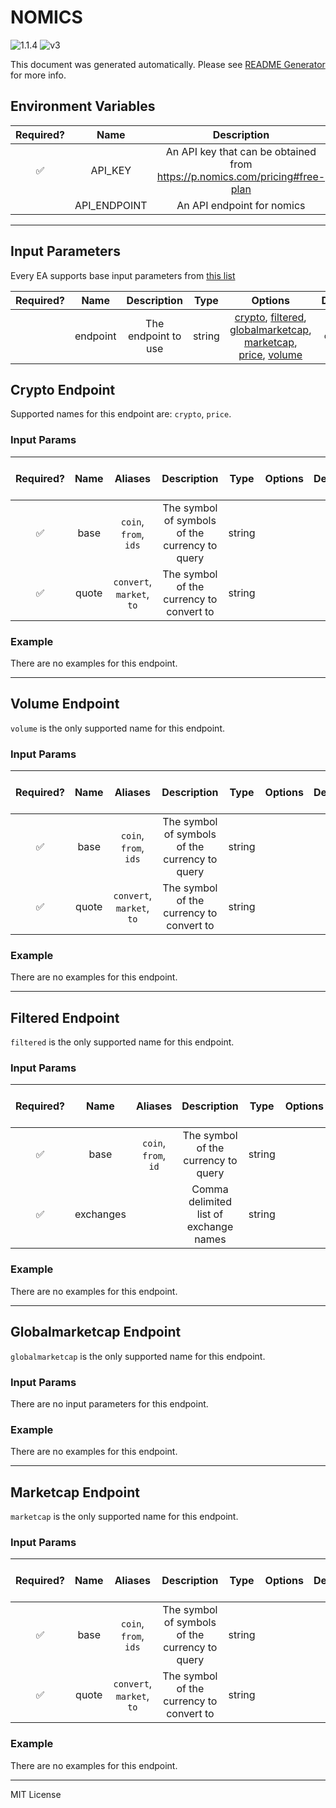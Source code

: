 # NOMICS

![1.1.4](https://img.shields.io/github/package-json/v/smartcontractkit/external-adapters-js?filename=packages/sources/nomics-test/package.json) ![v3](https://img.shields.io/badge/framework%20version-v3-blueviolet)

This document was generated automatically. Please see [README Generator](../../scripts#readme-generator) for more info.

## Environment Variables

| Required? |     Name     |                                 Description                                 |  Type  | Options |           Default           |
| :-------: | :----------: | :-------------------------------------------------------------------------: | :----: | :-----: | :-------------------------: |
|    ✅     |   API_KEY    | An API key that can be obtained from https://p.nomics.com/pricing#free-plan | string |         |                             |
|           | API_ENDPOINT |                         An API endpoint for nomics                          | string |         | `https://api.nomics.com/v1` |

---

## Input Parameters

Every EA supports base input parameters from [this list](https://github.com/smartcontractkit/ea-framework-js/blob/main/src/config/index.ts)

| Required? |   Name   |     Description     |  Type  |                                                                                              Options                                                                                              | Default  |
| :-------: | :------: | :-----------------: | :----: | :-----------------------------------------------------------------------------------------------------------------------------------------------------------------------------------------------: | :------: |
|           | endpoint | The endpoint to use | string | [crypto](#crypto-endpoint), [filtered](#filtered-endpoint), [globalmarketcap](#globalmarketcap-endpoint), [marketcap](#marketcap-endpoint), [price](#crypto-endpoint), [volume](#volume-endpoint) | `crypto` |

## Crypto Endpoint

Supported names for this endpoint are: `crypto`, `price`.

### Input Params

| Required? | Name  |          Aliases          |                  Description                   |  Type  | Options | Default | Depends On | Not Valid With |
| :-------: | :---: | :-----------------------: | :--------------------------------------------: | :----: | :-----: | :-----: | :--------: | :------------: |
|    ✅     | base  |   `coin`, `from`, `ids`   | The symbol of symbols of the currency to query | string |         |         |            |                |
|    ✅     | quote | `convert`, `market`, `to` |    The symbol of the currency to convert to    | string |         |         |            |                |

### Example

There are no examples for this endpoint.

---

## Volume Endpoint

`volume` is the only supported name for this endpoint.

### Input Params

| Required? | Name  |          Aliases          |                  Description                   |  Type  | Options | Default | Depends On | Not Valid With |
| :-------: | :---: | :-----------------------: | :--------------------------------------------: | :----: | :-----: | :-----: | :--------: | :------------: |
|    ✅     | base  |   `coin`, `from`, `ids`   | The symbol of symbols of the currency to query | string |         |         |            |                |
|    ✅     | quote | `convert`, `market`, `to` |    The symbol of the currency to convert to    | string |         |         |            |                |

### Example

There are no examples for this endpoint.

---

## Filtered Endpoint

`filtered` is the only supported name for this endpoint.

### Input Params

| Required? |   Name    |       Aliases        |              Description               |  Type  | Options | Default | Depends On | Not Valid With |
| :-------: | :-------: | :------------------: | :------------------------------------: | :----: | :-----: | :-----: | :--------: | :------------: |
|    ✅     |   base    | `coin`, `from`, `id` |  The symbol of the currency to query   | string |         |         |            |                |
|    ✅     | exchanges |                      | Comma delimited list of exchange names | string |         |         |            |                |

### Example

There are no examples for this endpoint.

---

## Globalmarketcap Endpoint

`globalmarketcap` is the only supported name for this endpoint.

### Input Params

There are no input parameters for this endpoint.

### Example

There are no examples for this endpoint.

---

## Marketcap Endpoint

`marketcap` is the only supported name for this endpoint.

### Input Params

| Required? | Name  |          Aliases          |                  Description                   |  Type  | Options | Default | Depends On | Not Valid With |
| :-------: | :---: | :-----------------------: | :--------------------------------------------: | :----: | :-----: | :-----: | :--------: | :------------: |
|    ✅     | base  |   `coin`, `from`, `ids`   | The symbol of symbols of the currency to query | string |         |         |            |                |
|    ✅     | quote | `convert`, `market`, `to` |    The symbol of the currency to convert to    | string |         |         |            |                |

### Example

There are no examples for this endpoint.

---

MIT License
